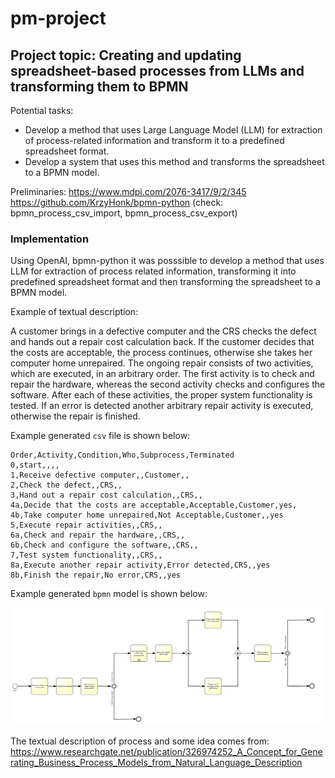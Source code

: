 # pm-project

## Project topic: Creating and updating spreadsheet-based processes from LLMs and transforming them to BPMN

Potential tasks: 
* Develop a method that uses Large Language Model (LLM) for extraction of process-related information and transform it to a predefined spreadsheet format.
* Develop a system that uses this method and transforms the spreadsheet to a BPMN model.

Preliminaries: 
https://www.mdpi.com/2076-3417/9/2/345
https://github.com/KrzyHonk/bpmn-python 
(check: bpmn_process_csv_import, bpmn_process_csv_export)

### Implementation

Using OpenAI, bpmn-python it was posssible to develop a method that uses LLM for extraction of process related information, transforming it into predefined spreadsheet format and then transforming the spreadsheet to a BPMN model.

Example of textual description:

A customer brings in a defective computer and the
CRS checks the defect and hands out a repair cost
calculation back. If the customer decides that the
costs are acceptable, the process continues, otherwise
she takes her computer home unrepaired. The ongoing
repair consists of two activities, which are executed,
in an arbitrary order. The first activity is to check
and repair the hardware, whereas the second activity
checks and configures the software. After each of
these activities, the proper system functionality
is tested. If an error is detected another arbitrary
repair activity is executed, otherwise the repair is
finished.

Example generated `csv` file is shown below:

```csv
Order,Activity,Condition,Who,Subprocess,Terminated
0,start,,,,
1,Receive defective computer,,Customer,,
2,Check the defect,,CRS,,
3,Hand out a repair cost calculation,,CRS,,
4a,Decide that the costs are acceptable,Acceptable,Customer,yes,
4b,Take computer home unrepaired,Not Acceptable,Customer,,yes
5,Execute repair activities,,CRS,,
6a,Check and repair the hardware,,CRS,,
6b,Check and configure the software,,CRS,,
7,Test system functionality,,CRS,,
8a,Execute another repair activity,Error detected,CRS,,yes
8b,Finish the repair,No error,CRS,,yes
```

Example generated `bpmn` model is shown below:

![alt text](https://github.com/MSpinczyk/pm-project/blob/main/example.png)

The textual description of process and some idea comes from: https://www.researchgate.net/publication/326974252_A_Concept_for_Generating_Business_Process_Models_from_Natural_Language_Description
